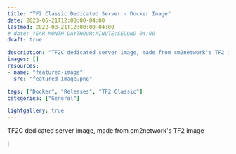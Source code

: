 ```yaml
---
title: "TF2 Classic Dedicated Server - Docker Image"
date: 2023-06-21T12:00:00-04:00
lastmod: 2022-08-21T12:00:00-04:00
# date: YEAR-MONTH-DAYTHOUR:MINUTE:SECOND-04:00
draft: true

description: "TF2C dedicated server image, made from cm2network's TF2 image"
images: []
resources:
- name: "featured-image"
  src: "featured-image.png"

tags: ["Docker", "Releases", "TF2 Classic"]
categories: ["General"]

lightgallery: true
---
```


TF2C dedicated server image, made from cm2network's TF2 image

<!--more-->

I 
